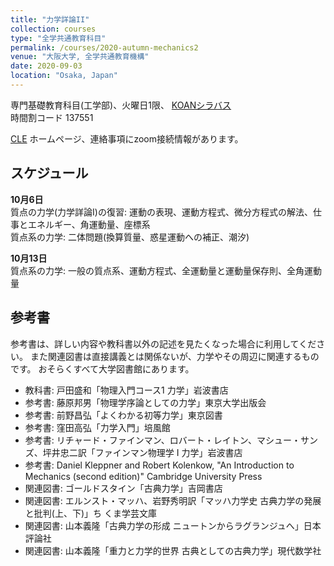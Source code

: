 ```yaml
---
title: "力学詳論II"
collection: courses
type: "全学共通教育科目"
permalink: /courses/2020-autumn-mechanics2
venue: "大阪大学, 全学共通教育機構"
date: 2020-09-03
location: "Osaka, Japan"
---
```


専門基礎教育科目(工学部)、火曜日1限、
[KOANシラバス](https://koan.osaka-u.ac.jp/campusweb/campussquare.do?_flowExecutionKey=_c67D03F1D-2B7C-7C43-66EF-A61AAA0A3D83_k0DCE1264-7FE5-505C-4C33-2EB830DAE37F)  
時間割コード 137551

[CLE](https://www.cle.osaka-u.ac.jp/webapps/blackboard/content/listContentEditable.jsp?content_id=_588657_1&course_id=_118188_1) ホームページ、連絡事項にzoom接続情報があります。

スケジュール
-----

**10月6日**  
質点の力学(力学詳論I)の復習: 運動の表現、運動方程式、微分方程式の解法、仕事とエネルギー、角運動量、座標系  
質点系の力学: 二体問題(換算質量、惑星運動への補正、潮汐)  

**10月13日**  
質点系の力学: 一般の質点系、運動方程式、全運動量と運動量保存則、全角運動量  

<!-- 
**10月20日**  

質点系の力学: 
全運動エネルギー
簡単な例題  

連成振動: 二体問題

**10月27日**  
連成振動: 三体問題、一般的な性質  
剛体入門: 剛体とは、剛体運動の記述、慣性モーメント

**11月10日**  
剛体入門: 慣性モーメント、例: 実体振り子、慣性モーメントの計算と性質

**11月17日**  
剛体入門: 慣性モーメントの計算、剛体運動の例(斜面を転がる球、ビリヤード球)

**11月24日**  
剛体入門: コマの歳差運動  
相対運動: 回転をともなわない相対運動、座標変換

**12月1日**  
中間試験(詳細は上を参照)  
相対運動: 三次元の回転による座標変換

**12月8日**   
相対運動: Euler角、回転座標系、回転座標系での慣性力

**12月15日**  
相対運動: 角速度ベクトルと三次元の回転系、回転系の運動方程式  
相対運動: 地球表面近くでの運動、ナイルの放物線、フーコーの振り子

**12月22日**  
相対運動: ナイルの放物線、フーコーの振り子

**1月5日**  
剛体運動: 慣性モーメントテンソル、慣性主軸

**1月12日**  
剛体運動: 自由歳差運動

**1月19日**  

-->


参考書
-----
参考書は、詳しい内容や教科書以外の記述を見たくなった場合に利用してください。
また関連図書は直接講義とは関係ないが、力学やその周辺に関連するものです。
おそらくすべて大学図書館にあります。
* 教科書: 戸田盛和「物理入門コース1 力学」岩波書店
* 参考書: 藤原邦男「物理学序論としての力学」東京大学出版会
* 参考書: 前野昌弘「よくわかる初等力学」東京図書
* 参考書: 窪田高弘「力学入門」培風館
* 参考書: リチャード・ファインマン、ロバート・レイトン、マシュー・サンズ、坪井忠二訳「ファインマン物理学 I 力学」岩波書店
* 参考書: Daniel Kleppner and Robert Kolenkow, "An Introduction to Mechanics (second edition)" Cambridge University Press
* 関連図書: ゴールドスタイン「古典力学」吉岡書店
* 関連図書: エルンスト・マッハ、岩野秀明訳「マッハ力学史 古典力学の発展と批判(上、下)」ち
くま学芸文庫
* 関連図書: 山本義隆「古典力学の形成 ニュートンからラグランジュへ」日本評論社
* 関連図書: 山本義隆「重力と力学的世界 古典としての古典力学」現代数学社
